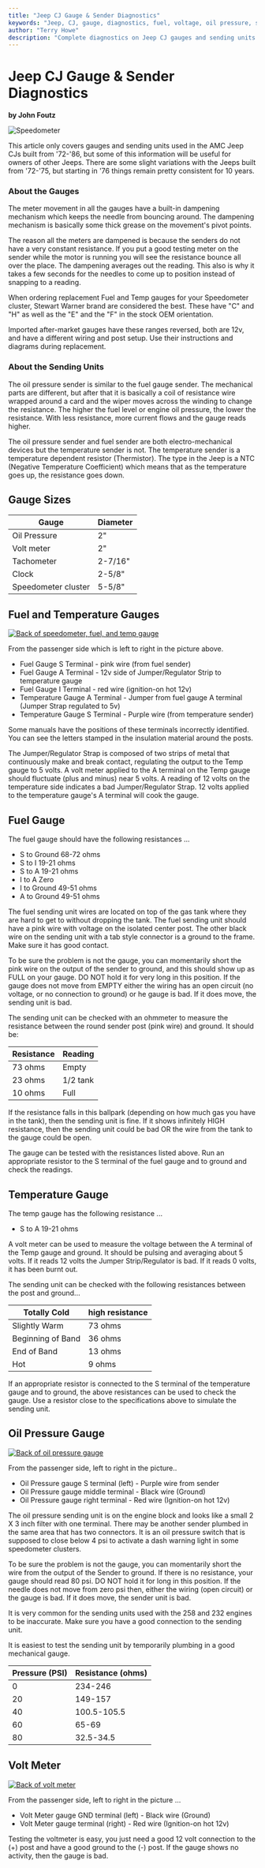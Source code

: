 ```yaml
---
title: "Jeep CJ Gauge & Sender Diagnostics"
keywords: "Jeep, CJ, gauge, diagnostics, fuel, voltage, oil pressure, speedometer, temperature"
author: "Terry Howe"
description: "Complete diagnostics on Jeep CJ gauges and sending units including speedometer, fuel, temperature, oil pressure, and voltage gauges."
---
```

# Jeep CJ Gauge & Sender Diagnostics

**by John Foutz**

![Speedometer](../../img/electrical/gauges/SpeedoPic2.gif)

This article only covers gauges and sending units used in the AMC Jeep CJs built from '72-'86, but some of this information will be useful for owners of other Jeeps. There are some slight variations with the Jeeps built from '72-'75, but starting in '76 things remain pretty consistent for 10 years.

### About the Gauges

The meter movement in all the gauges have a built-in dampening mechanism which keeps the needle from bouncing around. The dampening mechanism is basically some thick grease on the movement's pivot points.

The reason all the meters are dampened is because the senders do not have a very constant resistance. If you put a good testing meter on the sender while the motor is running you will see the resistance bounce all over the place. The dampening averages out the reading. This also is why it takes a few seconds for the needles to come up to position instead of snapping to a reading.

When ordering replacement Fuel and Temp gauges for your Speedometer cluster, Stewart Warner brand are considered the best. These have "C" and "H" as well as the "E" and the "F" in the stock OEM orientation.

Imported after-market gauges have these ranges reversed, both are 12v, and have a different wiring and post setup. Use their instructions and diagrams during replacement.

### About the Sending Units

The oil pressure sender is similar to the fuel gauge sender. The mechanical parts are different, but after that it is basically a coil of resistance wire wrapped around a card and the wiper moves across the winding to change the resistance. The higher the fuel level or engine oil pressure, the lower the resistance. With less resistance, more current flows and the gauge reads higher.

The oil pressure sender and fuel sender are both electro-mechanical devices but the temperature sender is not. The temperature sender is a temperature dependent resistor (Thermistor). The type in the Jeep is a NTC (Negative Temperature Coefficient) which means that as the temperature goes up, the resistance goes down.

## Gauge Sizes

Gauge| Diameter
---|---
Oil Pressure| 2"
Volt meter| 2"
Tachometer| 2-7/16"
Clock| 2-5/8"
Speedometer cluster| 5-5/8"

## Fuel and Temperature Gauges

[![Back of speedometer, fuel, and temp gauge](../../img/electrical/gauges/SpeedoPic_.jpg)](../../img/electrical/gauges/SpeedoPic.jpg)

From the passenger side which is left to right in the picture above.

  * Fuel Gauge S Terminal - pink wire (from fuel sender)
  * Fuel Gauge A Terminal - 12v side of Jumper/Regulator Strip to temperature gauge
  * Fuel Gauge I Terminal - red wire (ignition-on hot 12v)
  * Temperature Gauge A Terminal - Jumper from fuel gauge A terminal (Jumper Strap regulated to 5v)
  * Temperature Gauge S Terminal - Purple wire (from temperature sender)

Some manuals have the positions of these terminals incorrectly identified. You can see the letters stamped in the insulation material around the posts.

The Jumper/Regulator Strap is composed of two strips of metal that continuously make and break contact, regulating the output to the Temp gauge to 5 volts. A volt meter applied to the A terminal on the Temp gauge should fluctuate (plus and minus) near 5 volts. A reading of 12 volts on the temperature side indicates a bad Jumper/Regulator Strap. 12 volts applied to the temperature gauge's A terminal will cook the gauge.

## Fuel Gauge

The fuel gauge should have the following resistances ...

  * S to Ground 68-72 ohms
  * S to I 19-21 ohms
  * S to A 19-21 ohms
  * I to A Zero
  * I to Ground 49-51 ohms
  * A to Ground 49-51 ohms

The fuel sending unit wires are located on top of the gas tank where they are hard to get to without dropping the tank. The fuel sending unit should have a pink wire with voltage on the isolated center post. The other black wire on the sending unit with a tab style connector is a ground to the frame. Make sure it has good contact.

To be sure the problem is not the gauge, you can momentarily short the pink wire on the output of the sender to ground, and this should show up as FULL on your gauge. DO NOT hold it for very long in this position. If the gauge does not move from EMPTY either the wiring has an open circuit (no voltage, or no connection to ground) or he gauge is bad. If it does move, the sending unit is bad.

The sending unit can be checked with an ohmmeter to measure the resistance between the round sender post (pink wire) and ground. It should be:

Resistance| Reading
---|---
73 ohms| Empty
23 ohms| 1/2 tank
10 ohms| Full

If the resistance falls in this ballpark (depending on how much gas you have in the tank), then the sending unit is fine. If it shows infinitely HIGH resistance, then the sending unit could be bad OR the wire from the tank to the gauge could be open.

The gauge can be tested with the resistances listed above. Run an appropriate resistor to the S terminal of the fuel gauge and to ground and check the readings.

## Temperature Gauge

The temp gauge has the following resistance ...

  * S to A 19-21 ohms

A volt meter can be used to measure the voltage between the A terminal of the Temp gauge and ground. It should be pulsing and averaging about 5 volts. If it reads 12 volts the Jumper Strip/Regulator is bad. If it reads 0 volts, it has been burnt out.

The sending unit can be checked with the following resistances between the post and ground...

Totally Cold| high resistance
---|---
Slightly Warm| 73 ohms
Beginning of Band| 36 ohms
End of Band| 13 ohms
Hot| 9 ohms

If an appropriate resistor is connected to the S terminal of the temperature gauge and to ground, the above resistances can be used to check the gauge. Use a resistor close to the specifications above to simulate the sending unit.

## Oil Pressure Gauge

[![Back of oil pressure gauge](../../img/electrical/gauges/OilPressGauge_.jpg)](../../img/electrical/gauges/OilPressGauge.jpg)

From the passenger side, left to right in the picture..

  * Oil Pressure gauge S terminal (left) - Purple wire from sender
  * Oil Pressure gauge middle terminal - Black wire (Ground)
  * Oil Pressure gauge right terminal - Red wire (Ignition-on hot 12v)

The oil pressure sending unit is on the engine block and looks like a small 2 X 3 inch filter with one terminal. There may be another sender plumbed in the same area that has two connectors. It is an oil pressure switch that is supposed to close below 4 psi to activate a dash warning light in some speedometer clusters.

To be sure the problem is not the gauge, you can momentarily short the wire from the output of the Sender to ground. If there is no resistance, your gauge should read 80 psi. DO NOT hold it for long in this position. If the needle does not move from zero psi then, either the wiring (open circuit) or the gauge is bad. If it does move, the sender unit is bad.

It is very common for the sending units used with the 258 and 232 engines to be inaccurate. Make sure you have a good connection to the sending unit.

It is easiest to test the sending unit by temporarily plumbing in a good mechanical gauge.

Pressure (PSI)| Resistance (ohms)
---|---
0| 234-246
20| 149-157
40| 100.5-105.5
60| 65-69
80| 32.5-34.5

## Volt Meter

[![Back of volt meter](../../img/electrical/gauges/VoltMeter_.jpg)](../../img/electrical/gauges/VoltMeter.jpg)

From the passenger side, left to right in the picture ...

  * Volt Meter gauge GND terminal (left) - Black wire (Ground)
  * Volt Meter gauge terminal (right) - Red wire (Ignition-on hot 12v)

Testing the voltmeter is easy, you just need a good 12 volt connection to the (+) post and have a good ground to the (-) post. If the gauge shows no activity, then the gauge is bad.